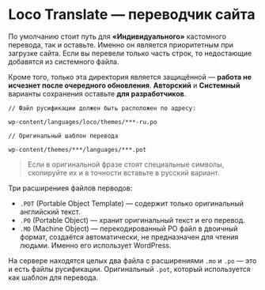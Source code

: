 # Loco Translate — переводчик сайта

По умолчанию стоит путь для **«Индивидуального»** кастомного перевода, так и оставьте. Именно он является 
приоритетным при загрузке сайта. Если вы перевели только часть строк, то недостающие добавятся из системного файла.

Кроме того, только эта директория является защищённой — **работа не исчезнет после очередного обновления**. 
**Авторский** и **Системный** варианты сохранения оставьте **для разработчиков**.

```
// Файл русификации должен быть расположен по адресу:

wp-content/languages/loco/themes/***-ru.po

// Оригинальный шаблон перевода

wp-content/themes/***/languages/***.pot
```

> Если в оригинальной фразе стоят специальные символы, скопируйте их и в точности вставьте в русский вариант.

Три расширениея файлов перводов:

- `.POT` (Portable Object Template) — содержит только оригинальный английский текст.
- `.PO` (Portable Object) — хранит оригинальный текст и его перевод.
- `.MO` (Machine Object) — перекодированный PO файл в двоичный формат, создаётся автоматически, не предназначен
для чтения людьми. Именно его использует WordPress. 

На сервере находятся целых два файла с расширениями `.mo` и `.po` — это и есть файлы русификации. Оригинальный `.pot`, 
который используется как шаблон для перевода.
